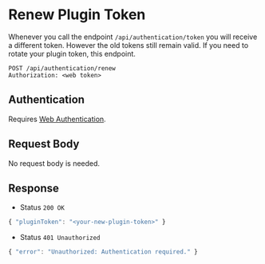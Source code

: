 # Renew Plugin Token

Whenever you call the endpoint `/api/authentication/token` you will receive a different token. However the old tokens still remain valid.
If you need to rotate your plugin token, this endpoint.

```http
POST /api/authentication/renew
Authorization: <web token>
```

## Authentication

Requires [Web Authentication](../../authentication/web.md).

## Request Body

No request body is needed.

## Response

- Status `200 OK`

```js
{ "pluginToken": "<your-new-plugin-token>" }
```

- Status `401 Unauthorized`

```js
{ "error": "Unauthorized: Authentication required." }
```
